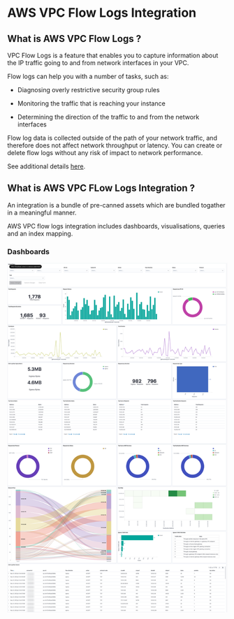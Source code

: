 # AWS VPC Flow Logs Integration

## What is AWS VPC Flow Logs ?
VPC Flow Logs is a feature that enables you to capture information about the IP traffic going to and from network interfaces in your VPC.

Flow logs can help you with a number of tasks, such as:

* Diagnosing overly restrictive security group rules

* Monitoring the traffic that is reaching your instance

* Determining the direction of the traffic to and from the network interfaces

Flow log data is collected outside of the path of your network traffic, and therefore does not affect network throughput or latency. You can create or delete flow logs without any risk of impact to network performance.

See additional details [here](https://docs.aws.amazon.com/vpc/latest/userguide/flow-logs.html).

## What is AWS VPC FLow Logs Integration ?
An integration is a bundle of pre-canned assets which are bundled togather in a meaningful manner.

AWS VPC flow logs integration includes dashboards, visualisations, queries and an index mapping.

### Dashboards
![](../static/dashboard1.png)
